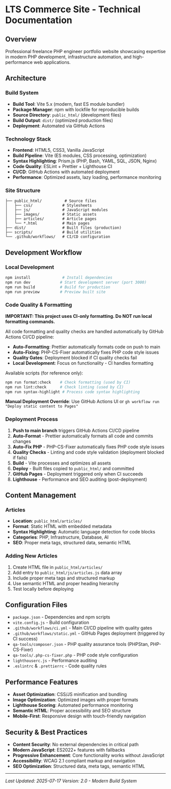 # LTS Commerce Site - Technical Documentation

## Overview

Professional freelance PHP engineer portfolio website showcasing expertise in modern PHP development, infrastructure automation, and high-performance web applications.

## Architecture

### Build System
- **Build Tool**: Vite 5.x (modern, fast ES module bundler)
- **Package Manager**: npm with lockfile for reproducible builds
- **Source Directory**: `public_html/` (development files)
- **Build Output**: `dist/` (optimized production files)
- **Deployment**: Automated via GitHub Actions

### Technology Stack
- **Frontend**: HTML5, CSS3, Vanilla JavaScript
- **Build Pipeline**: Vite (ES modules, CSS processing, optimization)
- **Syntax Highlighting**: Prism.js (PHP, Bash, YAML, SQL, JSON, Nginx)
- **Code Quality**: ESLint + Prettier + Lighthouse CI
- **CI/CD**: GitHub Actions with automated deployment
- **Performance**: Optimized assets, lazy loading, performance monitoring

### Site Structure
```
├── public_html/          # Source files
│   ├── css/             # Stylesheets  
│   ├── js/              # JavaScript modules
│   ├── images/          # Static assets
│   ├── articles/        # Article pages
│   └── *.html           # Main pages
├── dist/                # Built files (production)
├── scripts/             # Build utilities
└── .github/workflows/   # CI/CD configuration
```

## Development Workflow

### Local Development
```bash
npm install              # Install dependencies
npm run dev             # Start development server (port 3000)
npm run build           # Build for production
npm run preview         # Preview built site
```

### Code Quality & Formatting

**IMPORTANT: This project uses CI-only formatting. Do NOT run local formatting commands.**

All code formatting and quality checks are handled automatically by GitHub Actions CI/CD pipeline:

- **Auto-Formatting**: Prettier automatically formats code on push to main
- **Auto-Fixing**: PHP-CS-Fixer automatically fixes PHP code style issues
- **Quality Gates**: Deployment blocked if CI quality checks fail
- **Local Development**: Focus on functionality - CI handles formatting

Available scripts (for reference only):
```bash
npm run format:check    # Check formatting (used by CI)
npm run lint:check      # Check linting (used by CI)
npm run syntax-highlight # Process code syntax highlighting
```

**Manual Deployment Override**: Use GitHub Actions UI or `gh workflow run "Deploy static content to Pages"`

### Deployment Process
1. **Push to main branch** triggers GitHub Actions CI/CD pipeline
2. **Auto-Format** - Prettier automatically formats all code and commits changes
3. **Auto-Fix PHP** - PHP-CS-Fixer automatically fixes PHP code style issues
4. **Quality Checks** - Linting and code style validation (deployment blocked if fails)
5. **Build** - Vite processes and optimizes all assets
6. **Deploy** - Built files copied to `public_html/` and committed
7. **GitHub Pages** - Deployment triggered only when CI succeeds
8. **Lighthouse** - Performance and SEO auditing (post-deployment)

## Content Management

### Articles
- **Location**: `public_html/articles/`
- **Format**: Static HTML with embedded metadata
- **Syntax Highlighting**: Automatic language detection for code blocks
- **Categories**: PHP, Infrastructure, Database, AI
- **SEO**: Proper meta tags, structured data, semantic HTML

### Adding New Articles
1. Create HTML file in `public_html/articles/`
2. Add entry to `public_html/js/articles.js` data array
3. Include proper meta tags and structured markup
4. Use semantic HTML and proper heading hierarchy
5. Test locally before deploying

## Configuration Files

- `package.json` - Dependencies and npm scripts
- `vite.config.js` - Build configuration
- `.github/workflows/ci.yml` - Main CI/CD pipeline with quality gates
- `.github/workflows/static.yml` - GitHub Pages deployment (triggered by CI success)
- `qa-tools/composer.json` - PHP quality assurance tools (PHPStan, PHP-CS-Fixer)
- `qa-tools/.php-cs-fixer.php` - PHP code style configuration
- `lighthouserc.js` - Performance auditing
- `.eslintrc` & `.prettierrc` - Code quality rules

## Performance Features

- **Asset Optimization**: CSS/JS minification and bundling
- **Image Optimization**: Optimized images with proper formats
- **Lighthouse Scoring**: Automated performance monitoring
- **Semantic HTML**: Proper accessibility and SEO structure
- **Mobile-First**: Responsive design with touch-friendly navigation

## Security & Best Practices

- **Content Security**: No external dependencies in critical path
- **Modern JavaScript**: ES2022+ features with fallbacks
- **Progressive Enhancement**: Core functionality works without JavaScript
- **Accessibility**: WCAG 2.1 compliant markup and navigation
- **SEO Optimization**: Structured data, meta tags, semantic HTML

---

*Last Updated: 2025-07-17*
*Version: 2.0 - Modern Build System*